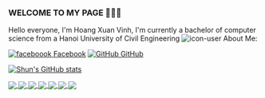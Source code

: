 ### WELCOME TO MY PAGE 👋👋👋
Hello everyone, I'm Hoang Xuan Vinh, I'm currently a bachelor of computer science from a Hanoi University of Civil Engineering
![icon-user](https://simp4.jpg.church/man.png) About Me:

[![faceboook](https://i.stack.imgur.com/gVE0j.png) Facebook](https://www.facebook.com/shuncoder/) [![GitHub](https://i.stack.imgur.com/tskMh.png) GitHub](https://github.com/shuncoder/)



[![Shun's GitHub stats](https://github-readme-stats.vercel.app/api?username=shuncoder)](https://github.com/shuncoder/github-readme-stats)

<a href="https://github.com/shuncoder/Object-Oriented-Programming/">
  <!-- Change the `github-readme-stats.anuraghazra1.vercel.app` to `github-readme-stats.vercel.app`  -->
  <img align="center" src="https://github-readme-stats.anuraghazra1.vercel.app/api/pin/?username=shuncoder&repo=Object-Oriented-Programming&theme=radical" />
</a> 

<a href="https://github.com/shuncoder/Use-information/">
  <!-- Change the `github-readme-stats.anuraghazra1.vercel.app` to `github-readme-stats.vercel.app`  -->
  <img align="center" src="https://github-readme-stats.anuraghazra1.vercel.app/api/pin/?username=shuncoder&repo=Use-information&theme=radical" />
</a>    
<a href="https://github.com/shuncoder/Find-distance">
  <!-- Change the `github-readme-stats.anuraghazra1.vercel.app` to `github-readme-stats.vercel.app`  -->
  <img align="center" src="https://github-readme-stats.anuraghazra1.vercel.app/api/pin/?username=shuncoder&repo=Find-distance&theme=merko" />
</a>

<a href="https://github.com/shuncoder/Angry_Bird_Python">
  <!-- Change the `github-readme-stats.anuraghazra1.vercel.app` to `github-readme-stats.vercel.app`  -->
  <img align="center" src="https://github-readme-stats.anuraghazra1.vercel.app/api/pin/?username=shuncoder&repo=Angry_Bird_Python&theme=gruvbox" />
</a>    
<a href="https://github.com/shuncoder/quan_li_luong_nhan_vien">
  <!-- Change the `github-readme-stats.anuraghazra1.vercel.app` to `github-readme-stats.vercel.app`  -->
  <img align="center" src="https://github-readme-stats.anuraghazra1.vercel.app/api/pin/?username=shuncoder&repo=quan_li_luong_nhan_vien&theme=dark" />
</a>
<a href="https://github.com/shuncoder/BankAccount">
  <!-- Change the `github-readme-stats.anuraghazra1.vercel.app` to `github-readme-stats.vercel.app`  -->
  <img align="center" src="https://github-readme-stats.anuraghazra1.vercel.app/api/pin/?username=shuncoder&repo=BankAccount&theme=dark" />
</a>
</a>
<a href="https://github.com/shuncoder/ShunCoder">
  <!-- Change the `github-readme-stats.anuraghazra1.vercel.app` to `github-readme-stats.vercel.app`  -->
  <img align="center" src="https://github-readme-stats.anuraghazra1.vercel.app/api/pin/?username=shuncoder&repo=ShunCoder&theme=dark" />
</a>


